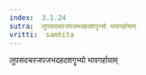 ```yaml
---
index:  3.1.24
sutra:  लुपसदचरजपजभदहदशगॄभ्यो भावगर्हायाम्
vritti:  samhita 
---
```


लुपसदचरजपजभदहदशगॄभ्यो भावगर्हायाम्

